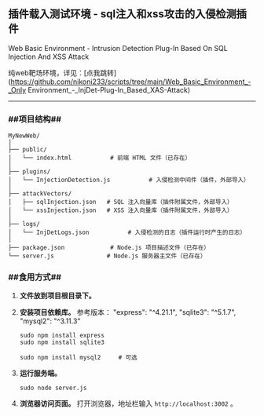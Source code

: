 ## 插件载入测试环境 - sql注入和xss攻击的入侵检测插件

Web Basic Environment - Intrusion Detection Plug-In Based On SQL Injection And XSS Attack

纯web靶场环境，详见：[点我跳转](https://github.com/nikoni233/scripts/tree/main/Web_Basic_Environment_-_Only Environment_-_InjDet-Plug-In_Based_XAS-Attack)

---

### ##项目结构##

```
MyNewWeb/
│
├── public/
│   └── index.html           # 前端 HTML 文件（已存在）
│
├── plugins/
│   └── InjectionDetection.js           # 入侵检测中间件（插件，外部导入）
│
├── attackVectors/
│   ├── sqlInjection.json 	# SQL 注入向量库（插件附属文件，外部导入）
│   └── xssInjection.json  	# XSS 注入向量库（插件附属文件，外部导入）
│
├── logs/
│   └── InjDetLogs.json           # 入侵检测的日志（插件运行时产生的日志）
│
├── package.json             # Node.js 项目描述文件（已存在）
└── server.js               # Node.js 服务器主文件（已存在）

```



### ##食用方式##

1. **文件放到项目根目录下。**

2. **安装项目依赖库。**
	参考版本：
	"express": "^4.21.1",
	"sqlite3": "^5.1.7",
	"mysql2": "^3.11.3"

	```shell
	sudo npm install express
	sudo npm install sqlite3
	
	sudo npm install mysql2		# 可选
	```

3. **运行服务端。**

	```shell
	sudo node server.js
	```

4. **浏览器访问页面。**
	打开浏览器，地址栏输入 `http://localhost:3002` 。